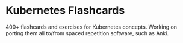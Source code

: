# Kubernetes Flashcards

400+ flashcards and exercises for Kubernetes concepts. Working on porting them all to/from spaced repetition software, such as Anki.
